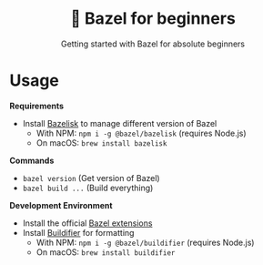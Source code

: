 <div align="center">
  <h1>🌿 Bazel for beginners</h1>
  <p>Getting started with Bazel for absolute beginners</p>
</div>

# Usage

**Requirements**

- Install [Bazelisk](https://github.com/bazelbuild/bazelisk) to manage different version of Bazel
  - With NPM: `npm i -g @bazel/bazelisk` (requires Node.js)
  - On macOS: `brew install bazelisk`

**Commands**

- `bazel version` (Get version of Bazel)
- `bazel build ...` (Build everything)

**Development Environment**

- Install the official [Bazel extensions](https://marketplace.visualstudio.com/items?itemName=BazelBuild.vscode-bazel)
- Install [Buildifier](https://github.com/bazelbuild/buildtools/tree/master/buildifier) for formatting
  - With NPM: `npm i -g @bazel/buildifier` (requires Node.js)
  - On macOS: `brew install buildifier`
